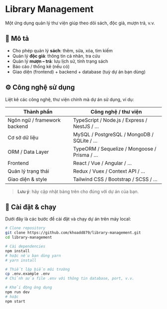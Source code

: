 # Library Management

Một ứng dụng quản lý thư viện giúp theo dõi sách, độc giả, mượn trả, v.v.

## 📘 Mô tả

- Cho phép quản lý **sách**: thêm, sửa, xóa, tìm kiếm
- Quản lý **độc giả**: thông tin cá nhân, tra cứu
- Quản lý **mượn – trả**: lưu lịch sử, tính trạng sách
- Báo cáo / thống kê (nếu có)
- Giao diện (frontend) + backend + database (tuỳ dự án bạn dùng)

## ⚙️ Công nghệ sử dụng

Liệt kê các công nghệ, thư viện chính mà dự án sử dụng, ví dụ:

| Thành phần | Công nghệ / thư viện |
|------------|-----------------------|
| Ngôn ngữ / framework backend | TypeScript / Node.js / Express / NestJS / … |
| Cơ sở dữ liệu | MySQL / PostgreSQL / MongoDB / SQLite / … |
| ORM / Data Layer | TypeORM / Sequelize / Mongoose / Prisma / … |
| Frontend | React / Vue / Angular / … |
| Quản lý trạng thái | Redux / Vuex / Context API / … |
| Giao diện & style | Tailwind CSS / Bootstrap / SCSS / … |

> **Lưu ý**: hãy cập nhật bảng trên cho đúng với dự án của bạn.

## 🚀 Cài đặt & chạy

Dưới đây là các bước để cài đặt và chạy dự án trên máy local:

```bash
# Clone repository
git clone https://github.com/khoadd879/library-management.git
cd library-management

# Cài dependencies
npm install
# hoặc nếu bạn dùng yarn
# yarn install

# Thiết lập biến môi trường
cp .env.example .env
# Chỉnh sửa file .env với thông tin database, port, v.v.

# Khởi động ứng dụng
npm run dev
# hoặc
npm start
